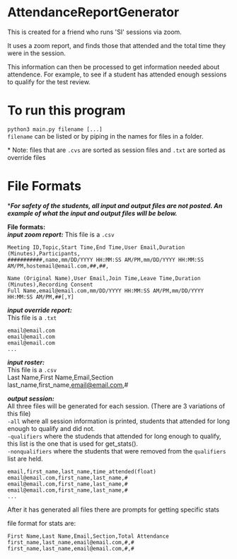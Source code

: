 # AttendanceReportGenerator
This is created for a friend who runs 'SI' sessions via zoom.

It uses a zoom report, and finds those that attended and the total time they were in the session.

This information can then be processed to get information needed about attendence. For example, to see if a student has attended enough sessions to qualify for the test review.

# To run this program
`python3 main.py filename [...]`  
`filename` can be listed or by piping in the names for files in a folder.

\* Note: files that are `.cvs` are sorted as session files and `.txt` are sorted as override files


# File Formats
****For safety of the students, all input and output files are not posted. An example of what the input and output files will be below.***

**File formats:**   
***input zoom report:*** 
This file is a `.csv`  
```
Meeting ID,Topic,Start Time,End Time,User Email,Duration (Minutes),Participants,
###########,name,mm/DD/YYYY HH:MM:SS AM/PM,mm/DD/YYYY HH:MM:SS AM/PM,hostemail@email.com,##,##,

Name (Original Name),User Email,Join Time,Leave Time,Duration (Minutes),Recording Consent
Full Name,email@email.com,mm/DD/YYYY HH:MM:SS AM/PM,mm/DD/YYYY HH:MM:SS AM/PM,##[,Y]
```

***input override report:***  
This file is a `.txt`  
```
email@email.com
email@email.com
email@email.com
...
```

***input roster:***  
This file is a `.csv`  
Last Name,First Name,Email,Section
last_name,first_name,email@email.com,#


***output session:***  
All three files will be generated for each session.
(There are 3 variations of this file)   
`-all` where all session information is printed, students that attended for long enough to qualify and did not.  
`-qualifiers` where the studends that attended for long enough to qualify, this list is the one that is used for get_stats().  
`-nonqualifiers` where the students that were removed from the `qualifiers` list are held.  

```
email,first_name,last_name,time_attended(float)
email@email.com,first_name,last_name,#
email@email.com,first_name,last_name,#
email@email.com,first_name,last_name,#
...
```

After it has generated all files there are prompts for getting specific stats

file format for stats are:
```
First Name,Last Name,Email,Section,Total Attendance
first_name,last_name,email@email.com,#,#
first_name,last_name,email@email.com,#,#
```
